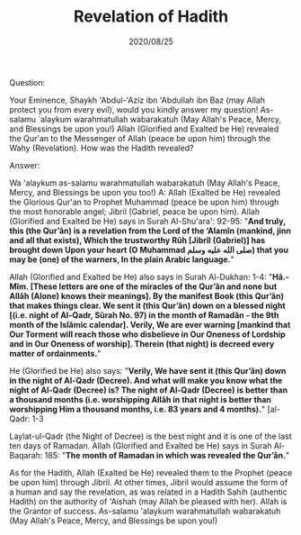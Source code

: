 ﻿---
layout: post
title: "Revelation of Hadith"
publisher: "alsalafiyyah@icloud.com"
source: "Majmu' Fatawa wa Maqalat 9/462"
hijri: Muharram 6, 1442 AH
date: 2020/08/25
category: ["basic", hadiths]
shaykhs: Shaykh Ibn Baz
---

Question:

Your Eminence, Shaykh 'Abdul-'Aziz ibn 'Abdullah ibn Baz (may Allah protect you from every evil), would you kindly answer my question! As-salamu `alaykum warahmatullah wabarakatuh (May Allah's Peace, Mercy, and Blessings be upon you!) Allah (Glorified and Exalted be He) revealed the Qur'an to the Messenger of Allah (peace be upon him) through the Wahy (Revelation). How was the Hadith revealed?

Answer:

Wa 'alaykum as-salamu warahmatullah wabarakatuh (May Allah's Peace, Mercy, and Blessings be upon you too!)
A: Allah (Exalted be He) revealed the Glorious Qur'an to Prophet Muhammad (peace be upon him) through the most honorable angel; Jibril (Gabriel, peace be upon him). Allah (Glorified and Exalted be He) says in Surah Al-Shu'ara': 92-95: "**And truly, this (the Qur’ân) is a revelation from the Lord of the ‘Alamîn (mankind, jinn and all that exists), Which the trustworthy Rûh [Jibrîl (Gabriel)] has brought down Upon your heart (O Muhammad صلى الله عليه وسلم) that you may be (one) of the warners, In the plain Arabic language.**"

Allah (Glorified and Exalted be He) also says in Surah Al-Dukhan: 1-4: "**Hâ.-Mîm. [These letters are one of the miracles of the Qur’ân and none but Allâh (Alone) knows their meanings]. By the manifest Book (this Qur’ân) that makes things clear. We sent it (this Qur’ân) down on a blessed night [(i.e. night of Al-Qadr, Sûrah No. 97) in the month of Ramadân - the 9th month of the Islâmic calendar]. Verily, We are ever warning [mankind that Our Torment will reach those who disbelieve in Our Oneness of Lordship and in Our Oneness of worship]. Therein (that night) is decreed every matter of ordainments.**"

He (Glorified be He) also says: "**Verily, We have sent it (this Qur’ân) down in the night of Al-Qadr (Decree). And what will make you know what the night of Al-Qadr (Decree) is? The night of Al-Qadr (Decree) is better than a thousand months (i.e. worshipping Allâh in that night is better than worshipping Him a thousand months, i.e. 83 years and 4 months).**" [al-Qadr: 1-3

Laylat-ul-Qadr (the Night of Decree) is the best night and it is one of the last ten days of Ramadan. Allah (Glorified and Exalted be He) says in Surah Al-Baqarah: 185: "**The month of Ramadan in which was revealed the Qur’ân.**"

As for the Hadith, Allah (Exalted be He) revealed them to the Prophet (peace be upon him) through Jibril. At other times, Jibril would assume the form of a human and say the revelation, as was related in a Hadith Sahih (authentic Hadith) on the authority of 'Aishah (may Allah be pleased with her). Allah is the Grantor of success. As-salamu 'alaykum warahmatullah wabarakatuh (May Allah's Peace, Mercy, and Blessings be upon you!)
